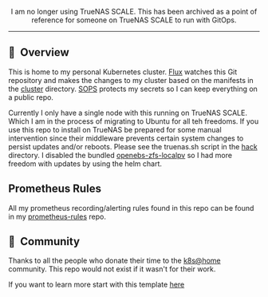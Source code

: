 <div align="center">

I am no longer using TrueNAS SCALE. This has been archived as a point of reference for someone on TrueNAS SCALE to run with GitOps. 

</div>

---
## :book:&nbsp; Overview

This is home to my personal Kubernetes cluster. [Flux](https://github.com/fluxcd/flux2) watches this Git repository and makes the changes to my cluster based on the manifests in the [cluster](./cluster/) directory. [SOPS](https://toolkit.fluxcd.io/guides/mozilla-sops/) protects my secrets so I can keep everything on a public repo.

Currently I only have a single node with this running on TrueNAS SCALE. Which I am in the process of migrating to Ubuntu for all teh freedoms. If you use this repo to install on TrueNAS be prepared for some manual intervention since their middleware prevents certain system changes to persist updates and/or reboots. Please see the truenas.sh script in the [hack](./hack) directory. I disabled the bundled [openebs-zfs-localpv](https://github.com/openebs/zfs-localpv) so I had more freedom with updates by using the helm chart.


## Prometheus Rules
All my prometheus recording/alerting rules found in this repo can be found in my [prometheus-rules](https://github.com/jr0dd/prometheus-rules) repo.

## :handshake:&nbsp; Community

Thanks to all the people who donate their time to the [k8s@home](https://github.com/k8s-at-home/) community.
This repo would not exist if it wasn't for their work.

If you want to learn more start with this template [here](https://github.com/k8s-at-home/template-cluster-k3s/)

